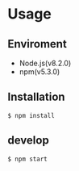 # Usage

## Enviroment

- Node.js(v8.2.0)
- npm(v5.3.0)

## Installation

```
$ npm install
```

## develop

```
$ npm start
```
